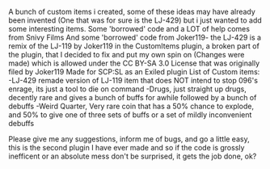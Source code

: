 A bunch of custom items i created, some of these ideas may have already been invented (One that was for sure is the LJ-429) but i just wanted to add some interesting items.
Some 'borrowed' code and a LOT of help comes from Snivy Films
And some 'borrowed' code from Joker119- the LJ-429 is a remix of the LJ-119 by Joker119 in the CustomItems plugin, a broken part of the plugin, that I decided to fix and put my own spin on (Changes were made) which is allowed under the CC BY-SA 3.0 License that was originally filed by Joker119
Made for SCP:SL as an Exiled plugin
List of Custom items:
-LJ-429 remade version of LJ-119 item that does NOT intend to stop 096's enrage, its just a tool to die on command
-Drugs, just straight up drugs, decently rare and gives a bunch of buffs for awhile followed by a bunch of debuffs
-Weird Quarter, Very rare coin that has a 50% chance to explode, and 50% to give one of three sets of buffs or a set of mildly inconvenient debuffs

Please give me any suggestions, inform me of bugs, and go a little easy, this is the second plugin I have ever made and so if the code is grossly inefficent or an absolute mess don't be surprised, it gets the job done, ok?
